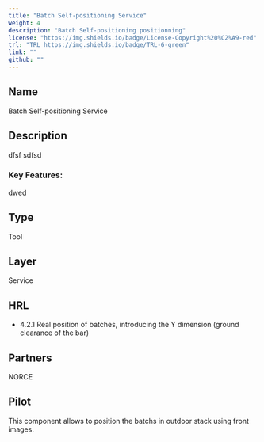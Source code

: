 ```yaml
---
title: "Batch Self-positioning Service"
weight: 4
description: "Batch Self-positioning positionning"
license: "https://img.shields.io/badge/License-Copyright%20%C2%A9-red"
trl: "TRL https://img.shields.io/badge/TRL-6-green"
link: ""
github: ""
---
```


## Name
Batch Self-positioning Service

## Description
dfsf sdfsd

### Key Features:
dwed 

## Type
Tool

## Layer
Service

## HRL
- 4.2.1 Real position of batches, introducing the Y dimension (ground clearance of the bar) 

## Partners
NORCE

## Pilot
This component allows to position the batchs in outdoor stack using front images. 
